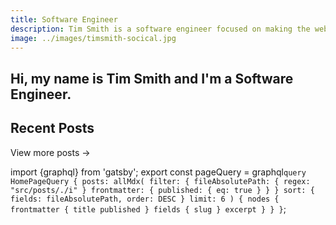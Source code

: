 ```yaml
---
title: Software Engineer
description: Tim Smith is a software engineer focused on making the web a more enjoyable place to be
image: ../images/timsmith-socical.jpg
---
```


<section style="margin: var(--spacing-8) var(--spacing-0)">

# Hi, my name is **Tim Smith** and I'm a **Software Engineer**.

</section>

<Bio />

## Recent Posts

<BlogList posts={props.data.posts.nodes} />

<Link to='/blog'>View more posts &rarr;</Link>



import {graphql} from 'gatsby';
export const pageQuery = graphql`
  query HomePageQuery {
    posts: allMdx(
      filter: {
        fileAbsolutePath: { regex: "src/posts/./i" }
        frontmatter: { published: { eq: true } }
      }
      sort: { fields: fileAbsolutePath, order: DESC }
      limit: 6
    ) {
      nodes {
        frontmatter {
          title
					published
        }
        fields {
          slug
        }
        excerpt
      }
    }
  }
`;
